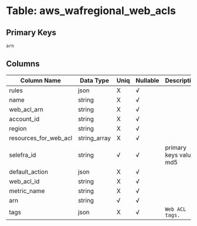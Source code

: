 # Table: aws_wafregional_web_acls

## Primary Keys 

```
arn
```


## Columns 

|  Column Name   |  Data Type  | Uniq | Nullable | Description | 
|  ----  | ----  | ----  | ----  | ---- | 
| rules | json | X | √ |  | 
| name | string | X | √ |  | 
| web_acl_arn | string | X | √ |  | 
| account_id | string | X | √ |  | 
| region | string | X | √ |  | 
| resources_for_web_acl | string_array | X | √ |  | 
| selefra_id | string | √ | √ | primary keys value md5 | 
| default_action | json | X | √ |  | 
| web_acl_id | string | X | √ |  | 
| metric_name | string | X | √ |  | 
| arn | string | √ | √ |  | 
| tags | json | X | √ | `Web ACL tags.` | 


